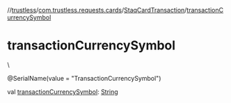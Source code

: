 //[trustless](../../../index.md)/[com.trustless.requests.cards](../index.md)/[StaqCardTransaction](index.md)/[transactionCurrencySymbol](transaction-currency-symbol.md)

# transactionCurrencySymbol

\

@SerialName(value = &quot;TransactionCurrencySymbol&quot;)

val [transactionCurrencySymbol](transaction-currency-symbol.md): [String](https://kotlinlang.org/api/latest/jvm/stdlib/kotlin/-string/index.html)
